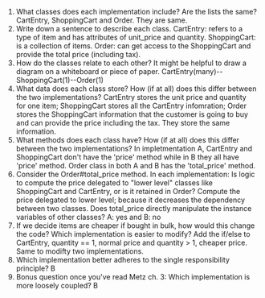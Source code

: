 1. What classes does each implementation include? Are the lists the same?
    CartEntry, ShoppingCart and Order. They are same.
2. Write down a sentence to describe each class.
    CartEntry: refers to a type of item and has attributes of unit_price and quantity.
    ShoppingCart: is a collection of items.
    Order: can get access to the ShoppingCart and provide the total price (including tax).
3. How do the classes relate to each other? It might be helpful to draw a diagram on a whiteboard or piece of paper.
    CartEntry(many)--ShoppingCart(1)--Order(1)
4. What data does each class store? How (if at all) does this differ between the two implementations?
    CartEntry stores the unit price and quantity for one item; ShoppingCart stores all the CartEntry infomration; Order stores the ShoppingCart information that the customer is going to buy and can provide the price including the tax.
    They store the same information.
5. What methods does each class have? How (if at all) does this differ between the two implementations?
    In impletmentation A, CartEntry and ShoppingCart don't have the 'price' method while in B they all have 'price' method. Order class in both A and B has the 'total_price' method.
6. Consider the Order#total_price method. In each implementation:
    Is logic to compute the price delegated to "lower level" classes like ShoppingCart and CartEntry, or is it retained in Order?
        Compute the price delegated to lower level; because it decreases the dependency between two classes. 
    Does total_price directly manipulate the instance variables of other classes?
        A: yes and B: no
7. If we decide items are cheaper if bought in bulk, how would this change the code? Which implementation is easier to modify?
    Add the if/else to CartEntry, quantity == 1, normal price and quantity > 1, cheaper price. Same to modifty two implementations.
8. Which implementation better adheres to the single responsibility principle?
    B
9. Bonus question once you've read Metz ch. 3: Which implementation is more loosely coupled?
    B
